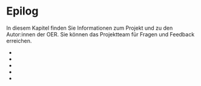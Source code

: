 # Epilog
In diesem Kapitel finden Sie Informationen zum Projekt und zu den Autor:innen der OER. Sie können das Projektteam für Fragen und Feedback erreichen.

- [](/epilog/fragen_und_feedback.md)
- [](/epilog/literaturverzeichnis.md)
- [](/epilog/authors.md)
- [](/epilog/quadriga.md)
- [](/epilog/impressum.md)